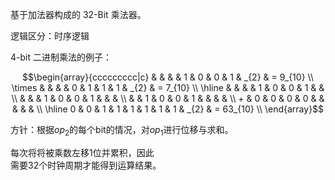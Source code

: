 基于加法器构成的 32-Bit 乘法器。

逻辑区分：时序逻辑

4-bit 二进制乘法的例子：

```math
\begin{array}{ccccccccc|c}
           &   &   &   & 1 & 0 & 0 & 1 & _{2} & =  9_{10} \\
    \times &   &   &   & 0 & 1 & 1 & 1 & _{2} & =  7_{10} \\ 
    \hline
           &   &   &   & 1 & 0 & 0 & 1 &      &           \\
           &   &   & 1 & 0 & 0 & 1 &   &      &           \\
           &   & 1 & 0 & 0 & 1 &   &   &      &           \\
        +  & 0 & 0 & 0 & 0 &   &   &   &      &           \\ 
    \hline
         0 & 0 & 1 & 1 & 1 & 1 & 1 & 1 & _{2} & = 63_{10} \\
\end{array}
```

方针：根据$`op_{2}`$的每个bit的情况，对$`op_{1}`$进行位移与求和。

每次将将被乘数左移$`1`$位并累积，因此 \
需要32个时钟周期才能得到运算结果。